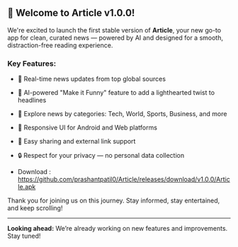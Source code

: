 ## 🎉 Welcome to Article v1.0.0!

We're excited to launch the first stable version of **Article**, your new go-to app for clean, curated news — powered by AI and designed for a smooth, distraction-free reading experience.

### Key Features:
- 📰 Real-time news updates from top global sources
- 🤖 AI-powered "Make it Funny" feature to add a lighthearted twist to headlines
- 🔎 Explore news by categories: Tech, World, Sports, Business, and more
- 📱 Responsive UI for Android and Web platforms
- 🔗 Easy sharing and external link support
- 🔒 Respect for your privacy — no personal data collection

- Download : https://github.com/prashantpatil0/Article/releases/download/v1.0.0/Article.apk

Thank you for joining us on this journey. Stay informed, stay entertained, and keep scrolling!

---

**Looking ahead:** We’re already working on new features and improvements. Stay tuned!
